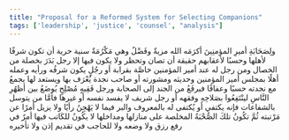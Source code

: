```yaml
---
title: "Proposal for a Reformed System for Selecting Companions"
tags: ['leadership', 'justice', 'counsel', "analysis"]
---
```


 ولِصَحَابَةِ أميرِ المؤمنِينَ  أكرَمَه الله  مزيةٌ وفَضْلٌ وهي مَكْرُمَةٌ سنية حرية أن تكون شرفًا لأهلها وحسبًا لأعقابهم حقيقة أن تصان وتحظر ولا يكون فيها إلا رجل بَدَرَ بخصلة من الخصال ومن رجل له عند أمير المؤمنين خاصَّة بقرابة أو رجُلٍ يكون شرفُه ورأيه وعمله أهلًا بمجلس أمير المؤمنين وحديثه ومشورته أو صاحب نجدة يُعْرَف بها ويستعد لها يجمعُ مع نجدته حسبًا وعفافًا فيرفَعُ من الجند إلى الصحابة ورجل فَقِيهٍ مُصْلِحٍ يُوضَعُ بين أظهُرِ النَّاسِ لينْتَفِعُوا بصَلاحِهِ وفقهه أو رجل شريف لا يفسد نفسه أو غيرها فأمَّا من يتوسل بالشفاعات فإنه يكتفي أو يُكتفى له بالمعروف والبر فيما لا يَهْجِنُ رأيًا ولا يزيل أمرًا عن مَرْتبته ثُمَّ تكُونُ تلكَ الصُّحْبَةُ المخلصة على منازلها ومداخلها لا يكُونُ للكَاتب فيها أمرٌ في رفع رزق ولا وضعه ولا للحاجب في تقديم إذن ولا تأخيره
